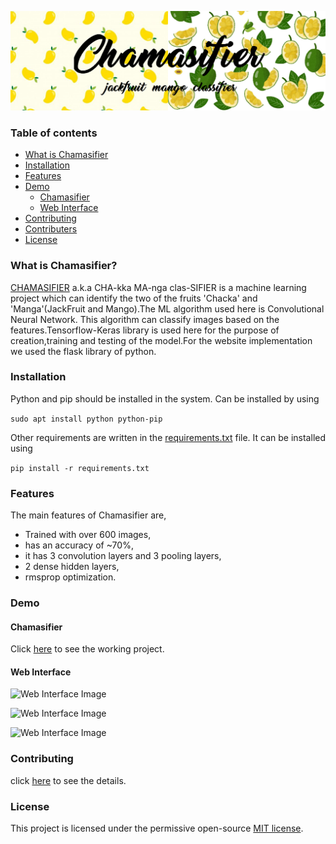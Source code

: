 ![Chamasifier](pictures/header.png)

### Table of contents

<!--ts-->

-   [What is Chamasifier](#what-is-Chamasifier?)
-   [Installation](#installation)
-   [Features](#features)
-   [Demo](#demo)
    -   [Chamasifier](#chamasifier)
    -   [Web Interface](#web-interface)
-   [Contributing](#contributing)
-   [Contributers](#contributers)
-   [License](#license)
<!--te-->

### What is Chamasifier?

[CHAMASIFIER](http://ec2-3-17-203-44.us-east-2.compute.amazonaws.com:8080/) a.k.a CHA-kka MA-nga clas-SIFIER is a machine learning project which can identify the two of the fruits 'Chacka' and 'Manga'(JackFruit and Mango).The ML algorithm used here is Convolutional Neural Network. This algorithm can classify images based on the features.Tensorflow-Keras library is used here for the purpose of creation,training and testing of the model.For the website implementation we used the flask library of python.

### Installation

Python and pip should be installed in the system.
Can be installed by using

```sudo apt install python python-pip```

Other requirements are written in the [requirements.txt](requirements.txt) file.
It can be installed using 

```pip install -r requirements.txt```


### Features

The main features of Chamasifier are,

-   Trained with over 600 images,
-   has an accuracy of ~70%,
-   it has 3 convolution layers and 3 pooling layers,
-   2 dense hidden layers,
-   rmsprop optimization.

### Demo

#### Chamasifier

Click [here](http://ec2-3-17-203-44.us-east-2.compute.amazonaws.com:8080/) to see the working project.

#### Web Interface

![Web Interface Image](pictures/web1.png)

![Web Interface Image](pictures/web2.png)

![Web Interface Image](pictures/web3.png)

### Contributing

click [here](contributing.md) to see the details.



### License

This project is licensed under the permissive open-source [MIT license](LICENSE).
